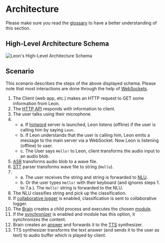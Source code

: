 # Architecture

Please make sure you read the [glossary](/glossary.md) to have a better understanding of this section.

## High-Level Architecture Schema

![Leon's High-Level Architecture Schema](/assets/img/high-level_architecture_schema.svg "Leon's High-Level Architecture Schema")

## Scenario

This scenario describes the steps of the above displayed schema. Please note that most interactions are done through the help of [WebSockets](https://developer.mozilla.org/en-US/docs/Web/API/WebSockets_API).

1. The Client (web app, etc.) makes an HTTP request to GET some information from Leon.
2. The [HTTP API](/glossary.md#api) responds with information to client.
3. The user talks using their microphone.
4. <i style="opacity: 0;">.</i>
	- a. If [hotword](/offline.md#hotword) server is launched, Leon listens (offline) if the user is calling him by saying `Leon`.
	- b. If Leon understands that the user is calling him, Leon emits a message to the main server via a WebSocket. Now Leon is listening (offline) to user.
	- c. The User says `Hello!` to Leon, client transforms the audio input to an audio blob.
5. [ASR](/glossary.md#asr) transforms audio blob to a wave file.
6. [STT](/glossary.md#stt) parser transforms wave file to string (`Hello`).
7. <i style="opacity: 0;">.</i>
	- a. The user receives the string and string is forwarded to [NLU](/glossary.md#nlu).
	- b. Or the user types `Hello!` with their keyboard (and ignores steps 1. to 7.a.). The `Hello!` string is forwarded to the NLU.
8. The NLU classifies string and pick up the classification.
9. If [collaborative logger](/collaborative-logger.md) is enabled, classification is sent to collaborative logger.
10. The [Brain](/glossary.md#brain) creates a child process and executes the chosen [module](/glossary.md#modules).
11. If the [synchronizer](/glossary.md#synchronizer) is enabled and module has this option, it synchronizes the content.
12. Brain creates an [answer](/glossary.md#answers) and forwards it to the [TTS](/glossary.md#tts) synthesizer.
13. TTS synthesizer transforms the text answer (and sends it to the user as text) to audio buffer which is played by client.
